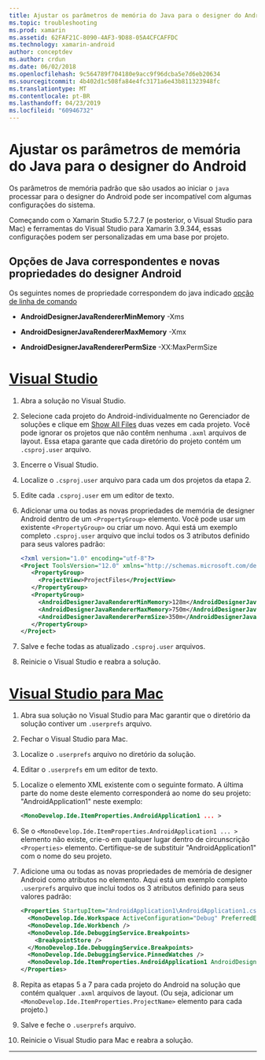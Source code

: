 ```yaml
---
title: Ajustar os parâmetros de memória do Java para o designer do Android
ms.topic: troubleshooting
ms.prod: xamarin
ms.assetid: 62FAF21C-8090-4AF3-9D88-05A4CFCAFFDC
ms.technology: xamarin-android
author: conceptdev
ms.author: crdun
ms.date: 06/02/2018
ms.openlocfilehash: 9c564789f704180e9acc9f96dcba5e7d6eb20634
ms.sourcegitcommit: 4b402d1c508fa84e4fc3171a6e43b811323948fc
ms.translationtype: MT
ms.contentlocale: pt-BR
ms.lasthandoff: 04/23/2019
ms.locfileid: "60946732"
---
```

# <a name="adjusting-java-memory-parameters-for-the-android-designer"></a>Ajustar os parâmetros de memória do Java para o designer do Android

Os parâmetros de memória padrão que são usados ao iniciar o `java` processar para o designer do Android pode ser incompatível com algumas configurações do sistema.

Começando com o Xamarin Studio 5.7.2.7 (e posterior, o Visual Studio para Mac) e ferramentas do Visual Studio para Xamarin 3.9.344, essas configurações podem ser personalizadas em uma base por projeto.

## <a name="new-android-designer-properties-and-corresponding-java-options"></a>Opções de Java correspondentes e novas propriedades do designer Android

Os seguintes nomes de propriedade correspondem do java indicado [opção de linha de comando](http://docs.oracle.com/javase/7/docs/technotes/tools/windows/java.html)

- **AndroidDesignerJavaRendererMinMemory** -Xms

- **AndroidDesignerJavaRendererMaxMemory** -Xmx

- **AndroidDesignerJavaRendererPermSize** -XX:MaxPermSize


# <a name="visual-studiotabwindows"></a>[Visual Studio](#tab/windows)

1.  Abra a solução no Visual Studio.

2.  Selecione cada projeto do Android-individualmente no Gerenciador de soluções e clique em [Show All Files](https://docs.microsoft.com/en-us/previous-versions/visualstudio/visual-studio-2008/4afxey9h(v=vs.90)) duas vezes em cada projeto. Você pode ignorar os projetos que não contêm nenhuma `.axml` arquivos de layout. Essa etapa garante que cada diretório do projeto contém um `.csproj.user` arquivo.

3.  Encerre o Visual Studio.

4.  Localize o `.csproj.user` arquivo para cada um dos projetos da etapa 2.

5.  Edite cada `.csproj.user` em um editor de texto.

6.  Adicionar uma ou todas as novas propriedades de memória de designer Android dentro de um `<PropertyGroup>` elemento. Você pode usar um existente `<PropertyGroup>` ou criar um novo. Aqui está um exemplo completo `.csproj.user` arquivo que inclui todos os 3 atributos definido para seus valores padrão:

    ```xml
    <?xml version="1.0" encoding="utf-8"?>
    <Project ToolsVersion="12.0" xmlns="http://schemas.microsoft.com/developer/msbuild/2003">
       <PropertyGroup>
         <ProjectView>ProjectFiles</ProjectView>
       </PropertyGroup>
       <PropertyGroup>
         <AndroidDesignerJavaRendererMinMemory>128m</AndroidDesignerJavaRendererMinMemory>
         <AndroidDesignerJavaRendererMaxMemory>750m</AndroidDesignerJavaRendererMaxMemory>
         <AndroidDesignerJavaRendererPermSize>350m</AndroidDesignerJavaRendererPermSize>
       </PropertyGroup>
    </Project>
    ```

7.  Salve e feche todas as atualizado `.csproj.user` arquivos.

8.  Reinicie o Visual Studio e reabra a solução.

# <a name="visual-studio-for-mactabmacos"></a>[Visual Studio para Mac](#tab/macos)

1.  Abra sua solução no Visual Studio para Mac garantir que o diretório da solução contiver um `.userprefs` arquivo.

2.  Fechar o Visual Studio para Mac.

3.  Localize o `.userprefs` arquivo no diretório da solução.

4.  Editar o `.userprefs` em um editor de texto.

5.  Localize o elemento XML existente com o seguinte formato. A última parte do nome deste elemento corresponderá ao nome do seu projeto: "AndroidApplication1" neste exemplo:

    ```xml
    <MonoDevelop.Ide.ItemProperties.AndroidApplication1 ... >
    ```

6.  Se o `<MonoDevelop.Ide.ItemProperties.AndroidApplication1 ... >` elemento não existe, crie-o em qualquer lugar dentro de circunscrição `<Properties>` elemento. Certifique-se de substituir "AndroidApplication1" com o nome do seu projeto.

7.  Adicione uma ou todas as novas propriedades de memória de designer Android como atributos no elemento. Aqui está um exemplo completo `.userprefs` arquivo que inclui todos os 3 atributos definido para seus valores padrão:

    ```xml
    <Properties StartupItem="AndroidApplication1\AndroidApplication1.csproj">
      <MonoDevelop.Ide.Workspace ActiveConfiguration="Debug" PreferredExecutionTarget="Android.SelectDevice" />
      <MonoDevelop.Ide.Workbench />
      <MonoDevelop.Ide.DebuggingService.Breakpoints>
        <BreakpointStore />
      </MonoDevelop.Ide.DebuggingService.Breakpoints>
      <MonoDevelop.Ide.DebuggingService.PinnedWatches />
      <MonoDevelop.Ide.ItemProperties.AndroidApplication1 AndroidDesignerJavaRendererMinMemory="128m" AndroidDesignerJavaRendererMaxMemory="750m" AndroidDesignerJavaRendererPermSize="350m" />
    </Properties>
    ```

8.  Repita as etapas 5 a 7 para cada projeto do Android na solução que contém qualquer `.axml` arquivos de layout. (Ou seja, adicionar um `<MonoDevelop.Ide.ItemProperties.ProjectName>` elemento para cada projeto.)

9.  Salve e feche o `.userprefs` arquivo.

10. Reinicie o Visual Studio para Mac e reabra a solução.

-----

